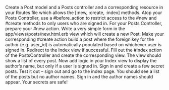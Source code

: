 Create a Post model and a Posts controller and a corresponding resource in your Routes file which allows the [:new, :create, :index] methods.
Atop your Posts Controller, use a #before_action to restrict access to the #new and #create methods to only users who are signed in.
For your Posts Controller, prepare your #new action.
Write a very simple form in the app/views/posts/new.html.erb view which will create a new Post.
Make your corresponding #create action build a post where the foreign key for the author (e.g. user_id) is automatically populated based on whichever user is signed in. Redirect to the Index view if successful.
Fill out the #index action of the PostsController and create the corresponding view. The view should show a list of every post.
Now add logic in your Index view to display the author’s name, but only if a user is signed in.
Sign in and create a few secret posts.
Test it out – sign out and go to the index page. You should see a list of the posts but no author names. Sign in and the author names should appear. Your secrets are safe!
